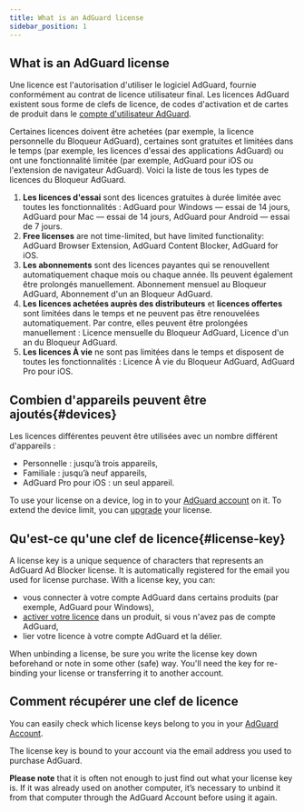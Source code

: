 ```yaml
---
title: What is an AdGuard license
sidebar_position: 1
---
```


## What is an AdGuard license

Une licence est l'autorisation d'utiliser le logiciel AdGuard, fournie conformément au contrat de licence utilisateur final. Les licences AdGuard existent sous forme de clefs de licence, de codes d'activation et de cartes de produit dans le [ compte d'utilisateur AdGuard](../../account/register).

Certaines licences doivent être achetées (par exemple, la licence personnelle du Bloqueur AdGuard), certaines sont gratuites et limitées dans le temps (par exemple, les licences d'essai des applications AdGuard) ou ont une fonctionnalité limitée (par exemple, AdGuard pour iOS ou l'extension de navigateur AdGuard). Voici la liste de tous les types de licences du Bloqueur AdGuard.

1. **Les licences d'essai** sont des licences gratuites à durée limitée avec toutes les fonctionnalités : AdGuard pour Windows — essai de 14 jours, AdGuard pour Mac — essai de 14 jours, AdGuard pour Android — essai de 7 jours.
2. **Free licenses** are not time-limited, but have limited functionality: AdGuard Browser Extension, AdGuard Content Blocker, AdGuard for iOS.
3. **Les abonnements** sont des licences payantes qui se renouvellent automatiquement chaque mois ou chaque année. Ils peuvent également être prolongés manuellement. Abonnement mensuel au Bloqueur AdGuard, Abonnement d'un an Bloqueur AdGuard.
4. **Les licences achetées auprès des distributeurs** et **licences offertes** sont limitées dans le temps et ne peuvent pas être renouvelées automatiquement. Par contre, elles peuvent être prolongées manuellement : Licence mensuelle du Bloqueur AdGuard, Licence d'un an du Bloqueur AdGuard.
5. **Les licences À vie** ne sont pas limitées dans le temps et disposent de toutes les fonctionnalités : Licence À vie du Bloqueur AdGuard, AdGuard Pro pour iOS.

## Combien d'appareils peuvent être ajoutés{#devices}

Les licences différentes peuvent être utilisées avec un nombre différent d'appareils :

- Personnelle : jusqu’à trois appareils,
- Familiale : jusqu’à neuf appareils,
- AdGuard Pro pour iOS : un seul appareil.

To use your license on a device, log in to your [AdGuard account](../../account/features) on it. To extend the device limit, you can [upgrade](../activation#how-to-upgrade-a-license) your license.

## Qu'est-ce qu'une clef de licence{#license-key}

A license key is a unique sequence of characters that represents an AdGuard Ad Blocker license. It is automatically registered for the email you used for license purchase. With a license key, you can:

- vous connecter à votre compte AdGuard dans certains produits (par exemple, AdGuard pour Windows),
- [activer votre licence](../activation) dans un produit, si vous n'avez pas de compte AdGuard,
- lier votre licence à votre compte AdGuard et la délier.

When unbinding a license, be sure you write the license key down beforehand or note in some other (safe) way. You'll need the key for re-binding your license or transferring it to another account.

## Comment récupérer une clef de licence

You can easily check which license keys belong to you in your [AdGuard Account](../../account/register).

The license key is bound to your account via the email address you used to purchase AdGuard.

**Please note** that it is often not enough to just find out what your license key is. If it was already used on another computer, it’s necessary to unbind it from that computer through the AdGuard Account before using it again.

